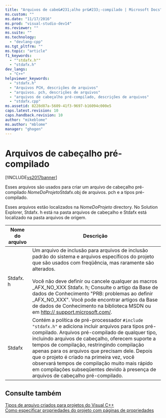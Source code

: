 ```yaml
---
title: "Arquivos de cabe&#231;alho pr&#233;-compilado | Microsoft Docs"
ms.custom: ""
ms.date: "11/17/2016"
ms.prod: "visual-studio-dev14"
ms.reviewer: ""
ms.suite: ""
ms.technology: 
  - "devlang-cpp"
ms.tgt_pltfrm: ""
ms.topic: "article"
f1_keywords: 
  - ""stdafx.h""
  - "stdafx.h"
dev_langs: 
  - "C++"
helpviewer_keywords: 
  - "stdafx.h"
  - "Arquivos PCH, descrições de arquivos"
  - "arquivos. pch, descrições de arquivos"
  - "arquivos de cabeçalho pré-compilado, descrições de arquivos"
  - "stdafx.cpp"
ms.assetid: 8228d87a-5609-41f3-9697-b16094c000e5
caps.latest.revision: 10
caps.handback.revision: 10
author: "mikeblome"
ms.author: "mblome"
manager: "ghogen"
---
```

# Arquivos de cabe&#231;alho pr&#233;-compilado
[!INCLUDE[vs2017banner](../assembler/inline/includes/vs2017banner.md)]

Esses arquivos são usados para criar um arquivo de cabeçalho pré\-compilado *NomeDoProjeto*Stdafx.obj de arquivos. pch e a tipos pré\-compilado.  
  
 Esses arquivos estão localizados na *NomeDoProjeto* directory. No Solution Explorer, Stdafx. h está na pasta arquivos de cabeçalho e Stdafx está localizado na pasta arquivos de origem.  
  
|Nome do arquivo|Descrição|  
|---------------------|---------------|  
|Stdafx. h|Um arquivo de inclusão para arquivos de inclusão padrão do sistema e arquivos específicos do projeto que são usados com freqüência, mas raramente são alterados.<br /><br /> Você não deve definir ou cancele qualquer as macros \_AFX\_NO\_XXX Stdafx. h; Consulte o artigo da Base de dados de Conhecimento "PRB: problemas ao definir \_AFX\_NO\_XXX". Você pode encontrar artigos da Base de dados de Conhecimento na biblioteca MSDN ou em [http:\/\/ support.microsoft.com\/](http://%20support.microsoft.com/).|  
|Stdafx|Contém a política de pré\-processador `#include "stdafx.h"` e adiciona incluir arquivos para tipos pré\-compilado. Arquivos pré\-compilado de qualquer tipo, incluindo arquivos de cabeçalho, oferecem suporte a tempos de compilação, restringindo compilação apenas para os arquivos que precisam dele. Depois que o projeto é criado na primeira vez, você observará tempos de compilação muito mais rápido em compilações subseqüentes devido à presença de arquivos de cabeçalho pré\-compilado.|  
  
## Consulte também  
 [Tipos de arquivo criados para projetos do Visual C\+\+](../ide/file-types-created-for-visual-cpp-projects.md)   
 [Como especificar propriedades do projeto com páginas de propriedades](../Topic/How%20to:%20Specify%20Project%20Properties%20with%20Property%20Pages.md)